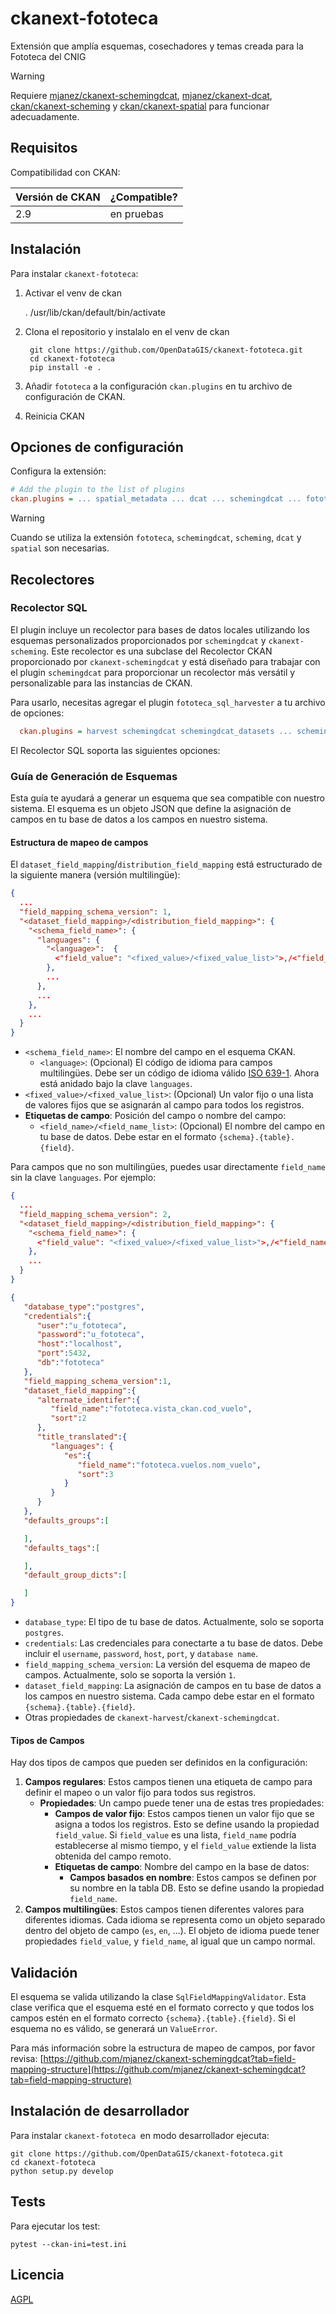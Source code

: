 # ckanext-fototeca
Extensión que amplía esquemas, cosechadores y temas creada para la Fototeca del CNIG

> [!WARNING] 
> Requiere [mjanez/ckanext-schemingdcat](https://github.com/mjanez/ckanext-schemingdcat), [mjanez/ckanext-dcat](https://github.com/mjanez/ckanext-dcat), [ckan/ckanext-scheming](https://github.com/ckan/ckanext-scheming) y [ckan/ckanext-spatial](https://github.com/ckan/ckanext-spatial) para funcionar adecuadamente.


## Requisitos
Compatibilidad con CKAN:

| Versión de CKAN | ¿Compatible?  |
| --------------- | ------------- |
| 2.9             | en pruebas    |


## Instalación
Para instalar `ckanext-fototeca`:

1. Activar el venv de ckan

     . /usr/lib/ckan/default/bin/activate

2. Clona el repositorio y instalalo en el venv de ckan 

		git clone https://github.com/OpenDataGIS/ckanext-fototeca.git
		cd ckanext-fototeca
		pip install -e .

4. Añadir `fototeca` a la configuración `ckan.plugins` en tu archivo de configuración de CKAN.

5. Reinicia CKAN

## Opciones de configuración
Configura la extensión:

  ```ini
  # Add the plugin to the list of plugins
  ckan.plugins = ... spatial_metadata ... dcat ... schemingdcat ... fototeca
  ```
> [!WARNING] 
> Cuando se utiliza la extensión `fototeca`, `schemingdcat`, `scheming`, `dcat` y `spatial` son necesarias.

## Recolectores
### Recolector SQL
El plugin incluye un recolector para bases de datos locales utilizando los esquemas personalizados proporcionados por `schemingdcat` y `ckanext-scheming`. Este recolector es una subclase del Recolector CKAN proporcionado por `ckanext-schemingdcat` y está diseñado para trabajar con el plugin `schemingdcat` para proporcionar un recolector más versátil y personalizable para las instancias de CKAN.

Para usarlo, necesitas agregar el plugin `fototeca_sql_harvester` a tu archivo de opciones:

  ```ini
	ckan.plugins = harvest schemingdcat schemingdcat_datasets ... schemingdcat_ckan_harvester fototeca_sql_harvester
  ```

El Recolector SQL soporta las siguientes opciones:

### Guía de Generación de Esquemas
Esta guía te ayudará a generar un esquema que sea compatible con nuestro sistema. El esquema es un objeto JSON que define la asignación de campos en tu base de datos a los campos en nuestro sistema.

#### Estructura de mapeo de campos
El `dataset_field_mapping`/`distribution_field_mapping` está estructurado de la siguiente manera (versión multilingüe):

```json
{
  ...
  "field_mapping_schema_version": 1,
  "<dataset_field_mapping>/<distribution_field_mapping>": {
    "<schema_field_name>": {
      "languages": {
        "<language>":  {
          <"field_value": "<fixed_value>/<fixed_value_list>">,/<"field_name": "<db_field_name>/<db_field_name_list>">
        },
        ...
      },
      ...
    },
    ...
  }
}
```

* `<schema_field_name>`: El nombre del campo en el esquema CKAN.
  * `<language>`: (Opcional) El código de idioma para campos multilingües. Debe ser un código de idioma válido [ISO 639-1](https://localizely.com/iso-639-1-list/). Ahora está anidado bajo la clave `languages`.
* `<fixed_value>/<fixed_value_list>`: (Opcional) Un valor fijo o una lista de valores fijos que se asignarán al campo para todos los registros.
* **Etiquetas de campo**: Posición del campo o nombre del campo:
  * `<field_name>/<field_name_list>`: (Opcional) El nombre del campo en tu base de datos. Debe estar en el formato `{schema}.{table}.{field}`.

Para campos que no son multilingües, puedes usar directamente `field_name` sin la clave `languages`. Por ejemplo:

```json
{
  ...
  "field_mapping_schema_version": 2,
  "<dataset_field_mapping>/<distribution_field_mapping>": {
    "<schema_field_name>": {
      <"field_value": "<fixed_value>/<fixed_value_list>">,/<"field_name": "<db_field_name>/<db_field_name_list>">
    },
    ...
  }
}
```

```json
{
   "database_type":"postgres",
   "credentials":{
      "user":"u_fototeca",
      "password":"u_fototeca",
      "host":"localhost",
      "port":5432,
      "db":"fototeca"
   },
   "field_mapping_schema_version":1,
   "dataset_field_mapping":{
      "alternate_identifer":{
         "field_name":"fototeca.vista_ckan.cod_vuelo",
         "sort":2
      },
      "title_translated":{
         "languages": {
            "es":{
               "field_name":"fototeca.vuelos.nom_vuelo",
               "sort":3
            }
         }
      }
   },
   "defaults_groups":[

   ],
   "defaults_tags":[

   ],
   "default_group_dicts":[

   ]
}
```

* `database_type`: El tipo de tu base de datos. Actualmente, solo se soporta `postgres`.
* `credentials`: Las credenciales para conectarte a tu base de datos. Debe incluir el `username`, `password`, `host`, `port`, y `database name`.
* `field_mapping_schema_version`: La versión del esquema de mapeo de campos. Actualmente, solo se soporta la versión `1`.
* `dataset_field_mapping`: La asignación de campos en tu base de datos a los campos en nuestro sistema. Cada campo debe estar en el formato `{schema}.{table}.{field}`.
* Otras propiedades de `ckanext-harvest`/`ckanext-schemingdcat`.

#### Tipos de Campos
Hay dos tipos de campos que pueden ser definidos en la configuración:

1. **Campos regulares**: Estos campos tienen una etiqueta de campo para definir el mapeo o un valor fijo para todos sus registros.
    - **Propiedades**: Un campo puede tener una de estas tres propiedades:
      - **Campos de valor fijo**: Estos campos tienen un valor fijo que se asigna a todos los registros. Esto se define usando la propiedad `field_value`. Si `field_value` es una lista, `field_name` podría establecerse al mismo tiempo, y el `field_value` extiende la lista obtenida del campo remoto.
      - **Etiquetas de campo**: Nombre del campo en la base de datos:
        - **Campos basados en nombre**: Estos campos se definen por su nombre en la tabla DB. Esto se define usando la propiedad `field_name`.
2. **Campos multilingües**: Estos campos tienen diferentes valores para diferentes idiomas. Cada idioma se representa como un objeto separado dentro del objeto de campo (`es`, `en`, ...). El objeto de idioma puede tener propiedades `field_value`, y `field_name`, al igual que un campo normal.

## Validación
El esquema se valida utilizando la clase `SqlFieldMappingValidator`. Esta clase verifica que el esquema esté en el formato correcto y que todos los campos estén en el formato correcto `{schema}.{table}.{field}`. Si el esquema no es válido, se generará un `ValueError`.

Para más información sobre la estructura de mapeo de campos, por favor revisa: [https://github.com/mjanez/ckanext-schemingdcat?tab=field-mapping-structure](https://github.com/mjanez/ckanext-schemingdcat?tab=field-mapping-structure)

## Instalación de desarrollador
Para instalar `ckanext-fototeca `en modo desarrollador ejecuta:

	git clone https://github.com/OpenDataGIS/ckanext-fototeca.git
	cd ckanext-fototeca
	python setup.py develop


## Tests
Para ejecutar los test:
		
	pytest --ckan-ini=test.ini

## Licencia
[AGPL](https://www.gnu.org/licenses/agpl-3.0.en.html)
